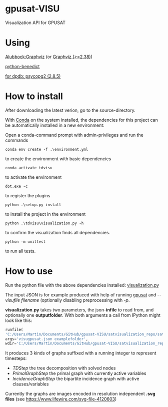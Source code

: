 # gpusat-VISU
Visualization API for GPUSAT

# Using
[Alubbock:Graphviz](https://anaconda.org/alubbock/graphviz) (or [Graphviz (>=2.38)](https://graphviz.gitlab.io/download/))

[python-benedict](https://pypi.org/project/python-benedict/)

[for dpdb: psycopg2 (2.8.5)](https://www.psycopg.org/docs/index.html)

# How to install

After downloading the latest verion, go to the source-directory. 

With [Conda](https://docs.conda.io/en/latest/) on the system installed, the dependencies for this project can be automatically installed in a new environment:

Open a conda-command prompt with admin-privileges and run the commands
```shell
conda env create -f .\environment.yml
```
to create the environment with basic dependencies
```shell
conda activate tdvisu
```
to activate the environment
```shell
dot.exe -c
```
to register the plugins
```shell
python .\setup.py install
```
to install the project in the environment
```shell
python .\tdvisu\visualization.py -h
```
to confirm the visualization finds all dependencies.
```shell
python -m unittest
```
to run all tests.


# How to use
Run the python file with the above dependencies installed:
[visualization.py](https://github.com/VaeterchenFrost/gpusat-VISU/blob/master/satvisualization_repo/satvisu/visualization.py)

The input JSON is for example produced with help of running [gpusat](github.com/VaeterchenFrost/GPUSAT) and *--visufile filename* (optionally disabling preprocessing with *-p*.

**visualization.py** takes two parameters, the json-**infile** to read from, and optionally one **outputfolder**.
With both arguments a call from IPython might look like this:

```python
runfile(
'C:/Users/Martin/Documents/GitHub/gpusat-VISU/satvisualization_repo/satvisu/visualization.py', 
args='visugpusat.json examplefolder', 
wdir='C:/Users/Martin/Documents/GitHub/gpusat-VISU/satvisualization_repo/satvisu')
```

It produces 3 kinds of graphs suffixed with a running integer to represent timesteps:

+ *TDStep* the tree decomposition with solved nodes
+ *PrimalGraphStep* the primal graph with currently active variables
+ *IncidenceGraphStep* the bipartite incidence graph with active clauses/variables

Currently the graphs are images encoded in resolution independent **.svg files** (see https://www.lifewire.com/svg-file-4120603)

